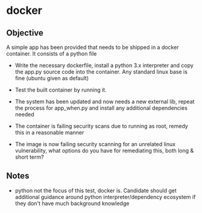 # docker #

## Objective ##

A simple app has been provided that needs to be shipped in a docker container. It consists of a python file

- Write the necessary dockerfile, install a python 3.x interpreter and copy the app.py source code into the container. Any standard linux base is fine (ubuntu given as default)

- Test the built container by running it.

- The system has been updated and now needs a new external lib, repeat the process for app_when.py and install any additional dependencies needed

- The container is failing security scans due to running as root, remedy this in a reasonable manner

- The image is now failing security scanning for an unrelated linux vulnerability, what options do you have for remediating this, both long & short term?

## Notes ##

- python not the focus of this test, docker is. Candidate should get additional guidance around python interpreter/dependency ecosystem if they don't have much background knowledge
